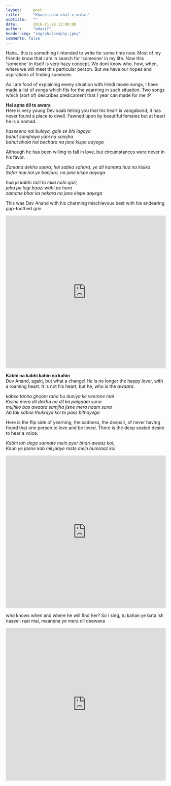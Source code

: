 ```yaml
---
layout:     post
title:      "Khush raho ahal-e-watan"
subtitle:   ""
date:       2016-11-28 12:00:00
author:     "mdasif"
header-img: "img/philosophy.jpeg"
comments: false
---
```


Haha.. this is something i intended to write for some time now. Most of my friends know that i am in search for 'someone' in my life. Now this 'someone' in itself is very hazy concept. We dont know who, how, when, where we will meet this particular person. But we have our hopes and aspirations of finding someone.

As i am fond of explaining eveny situation with Hindi movie songs, I have made a list of songs which fits for the yearning in such situation. Two songs which (sort of) describes predicament that 1 year can made for me :P

<p> <b>Hai apna dil to awara</b> <br/>
Here is very young Dev saab telling you that his heart is vangabond; it has never found a place to dwell. Fawned upon by beautiful females but at heart he is a nomad.
</p>
<p><i>
haseeeno nai bulaya, gale se bhi lagaya<br/>
bahut samjhaya yahi na samjha<br/>
bahut bhola hai bechara na jane kispe aayega<br/>
</i>
</p>

<p>
Although he has been willing to fall in love, but circumstances were never in his favor.
</p>
<i>
Zamana dekha saara, hai sabka sahara, ye dil hamara hua na kisika <br/>
Safar mai hai ye banjara, na jane kispe aayega
</i>
<p><i>
hua jo kabhi razi to mila nahi qazi, <br/>
jaha pe lagi baazi wahi pe hara <br/>
zamane bhar ka nakara na jane kispe aayega <br/>
</i></p>

This was Dev Anand with his charming mischievous best with his endearing gap-toothed grin.

<iframe width="100%" height="480" src="https://www.youtube.com/embed/3K8TH8LBs-w" frameborder="0" allowfullscreen></iframe>

<p><b> Kabhi na kabhi kahin na kahin </b><br/>
Dev Anand, again, but what a change! He is no longer the happy lover, with a roaming heart. It is not his heart, but he, who is the <i>awaara</i>.
</p>
<p><i>
kabse tanha ghoom raha hu duniya ke veerane mai<br/>
Kisine mera dil dekha na dil ka paigaam suna<br/>
mujhko bas awaara samjha jisne mera naam suna<br/>
Ab tak sabne thukraya koi to pass bithayega<br/>
</i>
</p>

Here is the flip side of yearning, the sadness, the despair, of never having found that one person to love and be loved. There is the deep seated desire to hear a voice.
<p><i>
Kabhi toh dega sannate mein pyar bhari awaaz koi,<br/>
Kaun ye jaane kab mil jaaye raste mein humraaz koi<br/>
</i></p>

<iframe width="100%" height="480" src="https://www.youtube.com/embed/1MUuAGtzqgw" frameborder="0" allowfullscreen></iframe>

who knows when and where he will find her? So i sing, tu kahan ye bata ish naseeli raat mai, maanena ye mera dil deewana
<iframe width="100%" height="480" src="https://www.youtube.com/embed/wUgMMgANjV0" frameborder="0" allowfullscreen></iframe>
